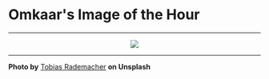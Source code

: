 # Omkaar's Image of the Hour

---

<div align="center">

<a href="https://unsplash.com/photos/milky-way-and-stars-in-a-dark-night-sky-oQR1B87HsNs">
  <img src="https://images.unsplash.com/photo-1742626157111-59f3f1019a8a?crop=entropy&cs=tinysrgb&fit=max&fm=jpg&ixid=M3w3NjA2Nzh8MHwxfHJhbmRvbXx8fHx8fHx8fDE3NTE5OTA0MDB8&ixlib=rb-4.1.0&q=80&w=1080" style="max-width:100%; height:auto;">
</a>



</div>

---

**Photo by** [Tobias Rademacher](https://unsplash.com/@tobbes_rd) **on Unsplash**
